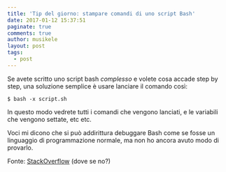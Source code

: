 ```yaml
---
title: 'Tip del giorno: stampare comandi di uno script Bash'
date: 2017-01-12 15:37:51
paginate: true
comments: true
author: musikele
layout: post
tags:
  - post
---
```

Se avete scritto uno script bash *complesso* e volete cosa accade step by step, una soluzione semplice è usare lanciare il comando così: 

```console
$ bash -x script.sh 
```

In questo modo vedrete tutti i comandi che vengono lanciati, e le variabili che vengono settate, etc etc. 

Voci mi dicono che si può addirittura debuggare Bash come se fosse un linguaggio di programmazione normale, ma non ho ancora avuto modo di provarlo.

Fonte: [StackOverflow](https://stackoverflow.com/questions/5750450/bash-print-each-command-before-executing) (dove se no?)